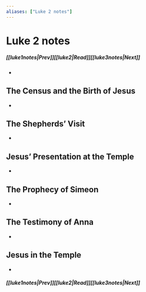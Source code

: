 ```yaml
---
aliases: ["Luke 2 notes"]
---
```

# Luke 2 notes
##### <span class=arrow-left></span>[[luke1notes|Prev]]<span class=navigation-separator></span>[[luke2|Read]]<span class=navigation-separator></span>[[luke3notes|Next]]<span class=arrow-right></span>
- 
## The Census and the Birth of Jesus
- 
## The Shepherds’ Visit
- 
## Jesus’ Presentation at the Temple
- 
## The Prophecy of Simeon
- 
## The Testimony of Anna
- 
## Jesus in the Temple
- 
##### <span class=arrow-left></span>[[luke1notes|Prev]]<span class=navigation-separator></span>[[luke2|Read]]<span class=navigation-separator></span>[[luke3notes|Next]]<span class=arrow-right></span>